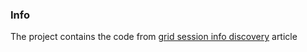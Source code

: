 ### Info
The project contains the  code from [grid session info discovery](https://rationaleemotions.wordpress.com/2016/01/15/where-did-my-test-run/) article
